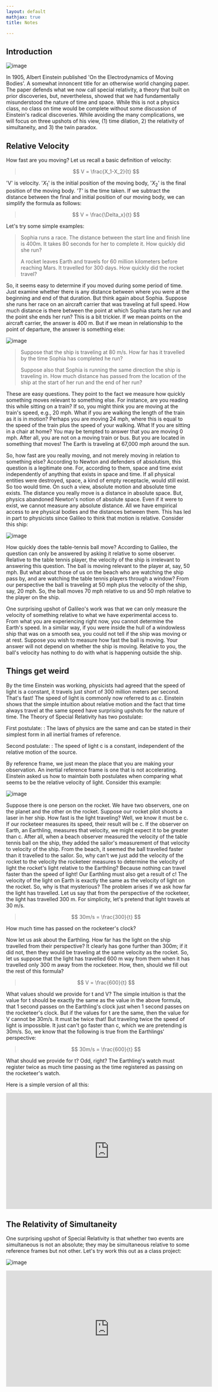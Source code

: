 ```yaml
---
layout: default
mathjax: true
title: Notes

---
```



## Introduction



![image](ein.jpg)

In 1905, Albert Einstein published 'On the Electrodynamics of Moving Bodies'. A somewhat innoncent title for an otherwise world changing paper. The paper defends what we now call special relativity, a theory that built on prior discoveries, but, nevertheless, showed that we had fundamentally misunderstood the nature of time and space. While this is not a physics class, no class on time would be complete without some discussion of Einstein's radical discoveries. While avoiding the many complications, we will focus on three upshots of his view, (1) time dilation, 2) the relativity of simultaneity, and 3) the twin paradox. 



## Relative Velocity

How fast are you moving? Let us recall a basic definition of velocity: 

>  $$ V = \frac{X_1-X_2}{t} $$

'V' is velocity. '$X_1$' is the initial position of the moving body, '$X_2$' is the final position of the moving body. *'T'* is the time taken. If we subtract the distance between the final and initial position of our moving body, we can simplify the formula as follows: 

>  $$ V = \frac{\Delta_x}{t} ​$$

Let's try some simple examples: 

> Sophia runs a race. The distance between the start line and finish line is 400m. It takes 80 seconds for her to complete it. How quickly did she run? 
>
> A rocket leaves Earth and travels for 60 million kilometers before reaching Mars. It travelled for 300 days. How quickly did the rocket travel? 

So, it seems easy to determine if you moved during some period of time. Just examine whether there is any distance between where you were at the beginning and end of that duration. But think again about Sophia. Suppose she runs her race on an aircraft carrier that was traveling at full speed. How much distance is there between the point at which Sophia starts her run and the point she ends her run? This is a bit trickier. If we mean points on the aircraft carrier, the answer is 400 m. But if we mean in relationship to the point of departure, the answer is something else: 

![image](run.jpg)



> Suppose that the ship is traveling at 80 m/s. How far has it travelled by the time Sophia has completed he run? 
>
> Suppose also that Sophia is running the same direction the ship is traveling in. How much distance has passed from the location of the ship at the start of her run and the end of her run? 

These are easy questions. They point to the fact we measure how quickly something moves relevant to something else. For instance, are you reading this while sitting on a train? If so, you might think you are moving at the train's speed, e.g., 20 mph. What if you are walking the length of the train as it is in motion? Perhaps you are moving  24 mph, where this is equal to the speed of the train plus the speed of your walking. What If you are sitting in a chair at home? You may be tempted to answer that you are moving 0 mph.  After all, you are not on a moving train or bus. But you are located in something that moves! The Earth is traveling at 67,000 mph around the sun. 

So, how fast are you really moving, and not merely moving in relation to something else?  According to Newton and defenders of absolutism, this question is a legitimate one. For, according to them, space and time exist independently of anything that exists in space and time. If all physical entities were destroyed, space, a kind of empty receptacle, would still exist. So too would time. On such a view, absolute motion and absolute time exists. The distance you really move is a distance in absolute space. But, physics abandoned Newton's notion of absolute space. Even if it were to exist, we cannot measure any absolute distance. All we have empirical access to are physical bodies and the distances between them. This has led in part to physicists since Galileo to think that motion is relative. Consider this ship: 

![image](ship.jpg)   



How quickly does the table-tennis ball move? According to Galileo, the question can only be answered by asking it relative to some observer. Relative to the table tennis player, the velocity of the ship is irrelevant to answering this question. The ball is moving relevant to the player at, say, 50 mph. But what about those of us on the beach who are watching the ship pass by, and are watching the table tennis players through a window? From our perspective the ball is traveling at 50 mph plus the velocity of the ship, say, 20 mph. So, the ball moves 70 mph relative to us and 50 mph relative to the player on the ship. 

One surprising upshot of Galileo's work was that we can only measure the velocity of something relative to what we have experimental access to. From what you are experiencing right now, you cannot determine the Earth's speed. In a similar way, if you were inside the hull of a windowless ship that was on a smooth sea, you could not tell if the ship was moving or at rest. Suppose you wish to measure how fast the ball is moving. Your answer will not depend on whether the ship is moving. Relative to you, the ball's velocity has nothing to do with what is happening outside the ship. 



## Things get weird 

By the time Einstein was working, physicists had agreed that the speed of light is a constant, it travels just short of 300 million meters per second. That's fast! The speed of light is commonly now referred to as *c*. Einstein shows that the simple intuition about relative motion and the fact that time always travel at the same speed have surprising upshots for the nature of time. The Theory of Special Relativity has two postulate: 

First postulate: 
: The laws of physics are the same and can be stated in their simplest form in all inertial frames of reference.

Second postulate: 
: The speed of light c is a constant, independent of the relative motion of the source.

By reference frame, we just mean the place that you are making your observation. An inertial reference frame is one that is not accelerating. Einstein asked us how to maintain both postulates when comparing what seems to be the relative velocity of light. Consider this example: 

 ![image](rocket.gif)

Suppose there is one person on the rocket. We have two observers, one on the planet and the other on the rocket. Suppose our rocket pilot shoots a laser in her ship. How fast is the light traveling? Well, we know it must be c. If our rocketeer measures its speed, their result will be c. If the observer on Earth, an Earthling, measures that velocity, we might expect it to be greater than c. After all, when a beach observer measured the velocity of the table tennis ball on the ship, they added the sailor's measurement of that velocity to velocity of the ship. From the beach, it seemed the ball travelled faster than it travelled to the sailor. So, why can't we just add the velocity of the rocket to the velocity the rocketeer measures to determine the velocity of light the rocket's light relative to the Earthling? Because nothing can travel faster than the speed of light! Our Earthling must also get a result of c! The velocity of the light on Earth is exactly the same as the velocity of light on the rocket. So, why is that mysterious? The problem arises if we ask how far the light has travelled. Let us say that from the perspective of the rocketeer, the light has travelled 300 m. For simplicity, let's pretend that light travels at 30 m/s.

>  $$ 30m/s = \frac{300}{t} ​$$

How much time has passed on the rocketeer's clock? 

Now let us ask about the Earthling. How far has the light on the ship travelled from their perspective? It clearly has gone further than 300m; if it did not, then they would be traveling at the same velocity as the rocket. So, let us suppose that the light has travelled 600 m way from them when it has travelled only 300 m away from the rocketeer. How, then, should we fill out the rest of this formula?  

>  $$ V = \frac{600}{t} $$

What values should we provide for t and V? The simple intuition is that the value for t should be exactly the same as the value in the above formula, that 1 second passes on the Earthling's clock just when 1 second passes on the rocketeer's clock. But if the values for t are the same, then the value for V cannot be 30m/s. It must be twice that! But traveling twice the speed of light is impossible. It just can't go faster than c, which we are pretending is 30m/s. So, we know that the following is true from the Earthlings' perspective: 

>  $$ 30m/s = \frac{600}{t} $$

What should we provide for t? Odd, right? The Earthling's watch must register twice as much time passing as the time registered as passing on the rocketeer's watch.  

Here is a simple version of all this:



<iframe width="560" height="315" src="https://www.youtube.com/embed/AInCqm5nCzw" frameborder="0" allow="accelerometer; autoplay; encrypted-media; gyroscope; picture-in-picture" allowfullscreen></iframe>



## The Relativity of Simultaneity 

One surprising upshot of Special Relativity is that whether two events are simultaneous is not an absolute; they may be simultaneous relative to some reference frames but not other. Let's try work this out as a class project: 



![image](simult.jpg)











<iframe width="560" height="315" src="https://www.youtube.com/embed/wteiuxyqtoM" frameborder="0" allow="accelerometer; autoplay; encrypted-media; gyroscope; picture-in-picture" allowfullscreen></iframe>








